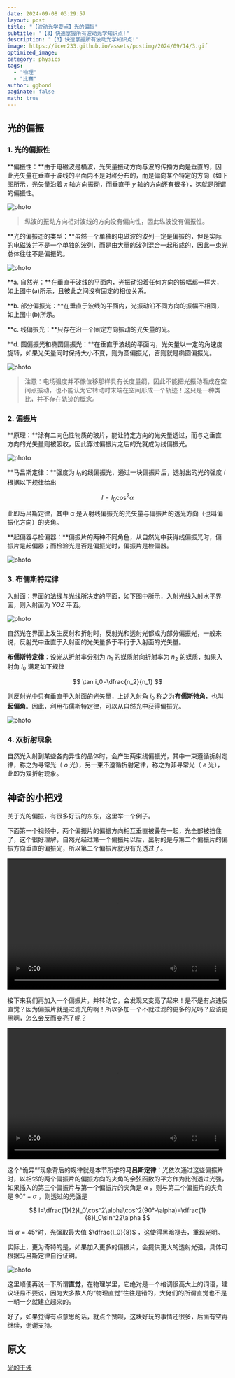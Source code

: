 ```yaml
---
date: 2024-09-08 03:29:57
layout: post
title: "【波动光学要点】光的偏振"
subtitle: "【3】快速掌握所有波动光学知识点!"
description: "【3】快速掌握所有波动光学知识点!"
image: https://icer233.github.io/assets/postimg/2024/09/14/3.gif
optimized_image:
category: physics
tags:
  - "物理"
  - "比赛"
author: ggbond
paginate: false
math: true
---
```


## 光的偏振

### 1. 光的偏振性

**偏振性：**由于电磁波是横波，光矢量振动方向与波的传播方向是垂直的，因此光矢量在垂直于波线的平面内不是对称分布的，而是偏向某个特定的方向（如下图所示，光矢量沿着 $x$ 轴方向振动，而垂直于 $y$ 轴的方向还有很多），这就是所谓的偏振性。

![photo](https://icer233.github.io/assets/postimg/2024/09/14/1.png)

>纵波的振动方向相对波线的方向没有偏向性，因此纵波没有偏振性。

**光的偏振态的类型：**虽然一个单独的电磁波的波列一定是偏振的，但是实际的电磁波并不是一个单独的波列，而是由大量的波列混合一起形成的，因此一束光总体往往不是偏振的。

![photo](https://icer233.github.io/assets/postimg/2024/09/14/2.png)

**a. 自然光：**在垂直于波线的平面内，光振动沿着任何方向的振幅都一样大，如上图中(a)所示，且彼此之间没有固定的相位关系。

**b. 部分偏振光：**在垂直于波线的平面内，光振动沿不同方向的振幅不相同，如上图中(b)所示。

**c. 线偏振光：**只存在沿一个固定方向振动的光矢量的光。

**d. 圆偏振光和椭圆偏振光：**在垂直于波线的平面内，光矢量以一定的角速度旋转，如果光矢量同时保持大小不变，则为圆偏振光，否则就是椭圆偏振光。

![photo](https://icer233.github.io/assets/postimg/2024/09/14/3.gif)

> 注意：电场强度并不像位移那样具有长度量纲，因此不能把光振动看成在空间点振动，也不能认为它转动时末端在空间形成一个轨迹！这只是一种类比，并不存在轨迹的概念。

### 2. 偏振片

**原理：**涂有二向色性物质的玻片，能让特定方向的光矢量透过，而与之垂直方向的光矢量则被吸收，因此穿过偏振片之后的光就成为线偏振光。

![photo](https://icer233.github.io/assets/postimg/2024/09/14/4.gif)

**马吕斯定律：**强度为 $I_0$的线偏振光，通过一块偏振片后，透射出的光的强度 $I$ 根据以下规律给出 


$$
I=I_0\cos^2\alpha
$$


此即马吕斯定律，其中 $\alpha$ 是入射线偏振光的光矢量与偏振片的透光方向（也叫偏振化方向）的夹角。 

**起偏器与检偏器：**偏振片的两种不同角色，从自然光中获得线偏振光时，偏振片是起偏器；而检验光是否是偏振光时，偏振片是检偏器。

![photo](https://icer233.github.io/assets/postimg/2024/09/14/5.gif)

### 3. 布儒斯特定律

入射面：界面的法线与光线所决定的平面，如下图中所示，入射光线入射水平界面，则入射面为 $YOZ$ 平面。

![photo](https://icer233.github.io/assets/postimg/2024/09/14/6.png)

自然光在界面上发生反射和折射时，反射光和透射光都成为部分偏振光，一般来说，反射光中垂直于入射面的光矢量多于平行于入射面的光矢量。

**布儒斯特定律**：设光从折射率分别为 $n_1$ 的媒质射向折射率为 $n_2$ 的媒质，如果入射角 $i_0$ 满足如下规律 


$$
\tan i_0=\dfrac{n_2}{n_1}
$$


则反射光中只有垂直于入射面的光矢量，上述入射角 $i_0$ 称之为**布儒斯特角**，也叫**起偏角**。因此，利用布儒斯特定律，可以从自然光中获得偏振光。

![photo](https://icer233.github.io/assets/postimg/2024/09/14/7.gif)

### 4. 双折射现象

自然光入射到某些各向异性的晶体时，会产生两束线偏振光，其中一束遵循折射定律，称之为寻常光（ $o$ 光），另一束不遵循折射定律，称之为非寻常光（ $e$ 光），此即为双折射现象。

## 神奇的小把戏

关于光的偏振，有很多好玩的东东，这里举一个例子。

下面第一个视频中，两个偏振片的偏振方向相互垂直被叠在一起，光全部被挡住了，这个很好理解，自然光经过第一个偏振片以后，出射的是与第二个偏振片的偏振方向垂直的偏振光，所以第二个偏振片就没有光透过了。

<video src="https://icer233.github.io/assets/postimg/2024/09/14/8.mp4" controls="controls" width="500" height="300"></video>

接下来我们再加入一个偏振片，并转动它，会发现又变亮了起来！是不是有点违反直觉？因为偏振片就是过滤光的啊！所以多加一个不就过滤的更多的光吗？应该更黑啊，怎么会反而变亮了呢？

<video src="https://icer233.github.io/assets/postimg/2024/09/14/9.mp4" controls="controls" width="500" height="300"></video>

这个“诡异“”现象背后的规律就是本节所学的**马吕斯定律**：光依次通过这些偏振片时，以相邻的两个偏振片的偏振方向的夹角的余弦函数的平方作为比例透过光强，如果插入的第三个偏振片与第一个偏振片的夹角是 $\alpha$ ，则与第二个偏振片的夹角是 $90°-\alpha$ ，则透过的光强是


$$
I=\dfrac{1}{2}I_0\cos^2\alpha\cos^2(90°-\alpha)=\dfrac{1}{8}I_0\sin^22\alpha
$$


 当 $\alpha =45°$时，光强取最大值 $\dfrac{I_0}{8}$ ，这使得黑暗褪去，重现光明。 

实际上，更为奇特的是，如果加入更多的偏振片，会提供更大的透射光强，具体可根据马吕斯定律自行证明。

![photo](https://icer233.github.io/assets/postimg/2024/09/14/10.gif)

这里顺便再说一下所谓**直觉**，在物理学里，它绝对是一个格调很高大上的词语，建议轻易不要说，因为大多数人的“物理直觉“往往是错的，大佬们的所谓直觉也不是一朝一夕就建立起来的。

好了，如果觉得有点意思的话，就点个赞呗，这块好玩的事情还很多，后面有空再继续，谢谢支持。

## 原文

[光的干涉](https://mp.weixin.qq.com/s/8eYxiWVWlgHazM7sAWB0Ng)